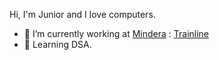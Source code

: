 Hi, I'm Junior and I love computers.

- 🔭 I’m currently working at [Mindera](https://mindera.com/) : [Trainline](https://www.thetrainline.com/)
- 🌱 Learning DSA.
